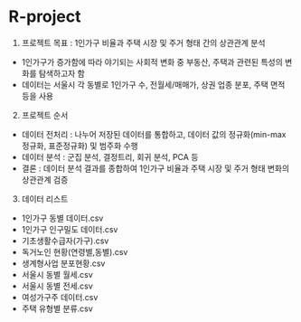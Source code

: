 # R-project
1. 프로젝트 목표 : 1인가구 비율과 주택 시장 및 주거 형태 간의 상관관계 분석

- 1인가구가 증가함에 따라 야기되는 사회적 변화 중 부동산, 주택과 관련된 특성의 변화를 탐색하고자 함
- 데이터는 서울시 각 동별로 1인가구 수, 전월세/매매가, 상권 업종 분포, 주택 면적 등을 사용

2. 프로젝트 순서
- 데이터 전처리 : 나누어 저장된 데이터를 통합하고, 데이터 값의 정규화(min-max 정규화, 표준정규화) 및 범주화 수행
- 데이터 분석 : 군집 분석, 결정트리, 회귀 분석, PCA 등
- 결론 : 데이터 분석 결과를 종합하여 1인가구 비율과 주택 시장 및 주거 형태 변화의 상관관계 검증

3. 데이터 리스트
- 1인가구 동별 데이터.csv
- 1인가구 인구밀도 데이터.csv
- 기초생활수급자(가구).csv
- 독거노인 현황(연령별,동별).csv
- 생계형사업 분포현황.csv
- 서울시 동별 월세.csv
- 서울시 동별 전세.csv
- 여성가구주 데이터.csv
- 주택 유형별 분류.csv
